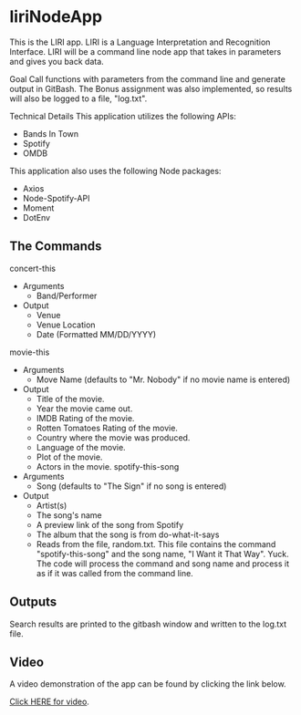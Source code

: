 # liriNodeApp
This is the LIRI app.  LIRI is a Language Interpretation and Recognition Interface. LIRI will be a command line node app that takes in parameters and gives you back data.

Goal
Call functions with parameters from the command line and generate output in GitBash.  The Bonus assignment was also implemented, so results will also be logged to a file, "log.txt".  

Technical Details
This application utilizes the following APIs:

* Bands In Town
* Spotify
* OMDB

This application also uses the following Node packages:
* Axios
* Node-Spotify-API
* Moment
* DotEnv

## The Commands ##
concert-this 
* Arguments
  * Band/Performer
* Output
  * Venue
  * Venue Location
  * Date (Formatted MM/DD/YYYY)
  
 movie-this
 * Arguments
   * Move Name (defaults to "Mr. Nobody" if no movie name is entered)
 * Output
   * Title of the movie.
   * Year the movie came out.
   * IMDB Rating of the movie.
   * Rotten Tomatoes Rating of the movie.
   * Country where the movie was produced.
   * Language of the movie.
   * Plot of the movie.
   * Actors in the movie.
spotify-this-song
* Arguments
  * Song (defaults to "The Sign" if no song is entered)
* Output
  * Artist(s)
  * The song's name
  * A preview link of the song from Spotify
  * The album that the song is from
 do-what-it-says
  * Reads from the file, random.txt.  This file contains the command "spotify-this-song" and the song name, "I Want it That Way".    Yuck. The code will process the command and song name and process it as if it was called from the command line.

  
  
## Outputs ##
  Search results are printed to the gitbash window and written to the log.txt file.
  
## Video ##
  A video demonstration of the app can be found by clicking the link below.

 [Click HERE for video](https://drive.google.com/open?id=1fjm3pj0Fic4sc1C2VX2RjvNjjJZP_ZOc).

